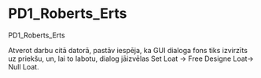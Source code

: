 # PD1_Roberts_Erts
PD1_Roberts_Erts

Atverot darbu citā datorā, pastāv iespēja, 
ka GUI dialoga fons tiks izvirzīts uz priekšu, 
un, lai to labotu, dialog jāizvēlas Set Loat -> Free Designe Loat-> Null Loat.